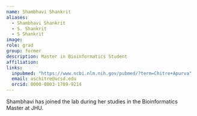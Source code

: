 ```yaml
---
name: Shambhavi Shankrit
aliases:
  - Shambhavi Shankrit
  - S. Shankrit
  - S Shankrit
image: 
role: grad
group: former
description: Master in Bioinformatics Student
affiliation: 
links:
  inpubmed: "https://www.ncbi.nlm.nih.gov/pubmed/?term=Chitre+Apurva"
  email: aschitre@ucsd.edu
  orcid: 0000-0003-1709-9214
---
```


Shambhavi has joined the lab during her studies in the Bioinformatics Master at JHU.
